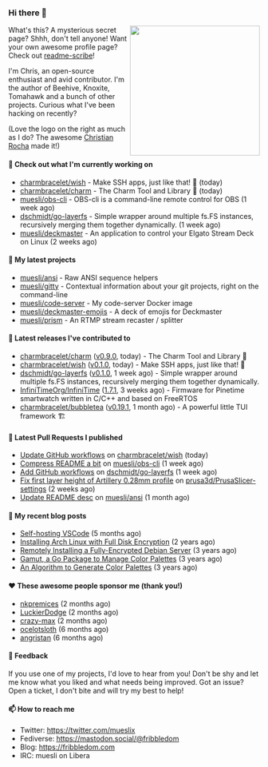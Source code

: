 ### Hi there 👋

<img align="right" src="https://raw.githubusercontent.com/muesli/muesli/master/assets/termenv.png" width="260">

What's this? A mysterious secret page? Shhh, don't tell anyone!
Want your own awesome profile page? Check out [readme-scribe](https://github.com/muesli/readme-scribe)!

I'm Chris, an open-source enthusiast and avid contributor. I'm the author of Beehive, Knoxite, Tomahawk and a bunch
of other projects. Curious what I've been hacking on recently?

(Love the logo on the right as much as I do? The awesome [Christian Rocha](https://github.com/meowgorithm/) made it!)

#### 👷 Check out what I'm currently working on

- [charmbracelet/wish](https://github.com/charmbracelet/wish) - Make SSH apps, just like that! 💫 (today)
- [charmbracelet/charm](https://github.com/charmbracelet/charm) - The Charm Tool and Library 🌟 (today)
- [muesli/obs-cli](https://github.com/muesli/obs-cli) - OBS-cli is a command-line remote control for OBS (1 week ago)
- [dschmidt/go-layerfs](https://github.com/dschmidt/go-layerfs) - Simple wrapper around multiple fs.FS instances, recursively merging them together dynamically. (1 week ago)
- [muesli/deckmaster](https://github.com/muesli/deckmaster) - An application to control your Elgato Stream Deck on Linux (2 weeks ago)

#### 🌱 My latest projects

- [muesli/ansi](https://github.com/muesli/ansi) - Raw ANSI sequence helpers
- [muesli/gitty](https://github.com/muesli/gitty) - Contextual information about your git projects, right on the command-line
- [muesli/code-server](https://github.com/muesli/code-server) - My code-server Docker image
- [muesli/deckmaster-emojis](https://github.com/muesli/deckmaster-emojis) - A deck of emojis for Deckmaster
- [muesli/prism](https://github.com/muesli/prism) - An RTMP stream recaster / splitter

#### 🔭 Latest releases I've contributed to

- [charmbracelet/charm](https://github.com/charmbracelet/charm) ([v0.9.0](https://github.com/charmbracelet/charm/releases/tag/v0.9.0), today) - The Charm Tool and Library 🌟
- [charmbracelet/wish](https://github.com/charmbracelet/wish) ([v0.1.0](https://github.com/charmbracelet/wish/releases/tag/v0.1.0), today) - Make SSH apps, just like that! 💫
- [dschmidt/go-layerfs](https://github.com/dschmidt/go-layerfs) ([v0.1.0](https://github.com/dschmidt/go-layerfs/releases/tag/v0.1.0), 1 week ago) - Simple wrapper around multiple fs.FS instances, recursively merging them together dynamically.
- [InfiniTimeOrg/InfiniTime](https://github.com/InfiniTimeOrg/InfiniTime) ([1.7.1](https://github.com/InfiniTimeOrg/InfiniTime/releases/tag/1.7.1), 3 weeks ago) - Firmware for Pinetime smartwatch written in C/C&#43;&#43; and based on FreeRTOS
- [charmbracelet/bubbletea](https://github.com/charmbracelet/bubbletea) ([v0.19.1](https://github.com/charmbracelet/bubbletea/releases/tag/v0.19.1), 1 month ago) - A powerful little TUI framework 🏗

#### 🔨 Latest Pull Requests I published

- [Update GitHub workflows](https://github.com/charmbracelet/wish/pull/14) on [charmbracelet/wish](https://github.com/charmbracelet/wish) (today)
- [Compress README a bit](https://github.com/muesli/obs-cli/pull/24) on [muesli/obs-cli](https://github.com/muesli/obs-cli) (1 week ago)
- [Add GitHub workflows](https://github.com/dschmidt/go-layerfs/pull/1) on [dschmidt/go-layerfs](https://github.com/dschmidt/go-layerfs) (1 week ago)
- [Fix first layer height of Artillery 0.28mm profile](https://github.com/prusa3d/PrusaSlicer-settings/pull/145) on [prusa3d/PrusaSlicer-settings](https://github.com/prusa3d/PrusaSlicer-settings) (2 weeks ago)
- [Update README desc](https://github.com/muesli/ansi/pull/4) on [muesli/ansi](https://github.com/muesli/ansi) (1 month ago)

#### 📜 My recent blog posts

- [Self-hosting VSCode](https://fribbledom.com/posts/selfhosting-vscode/) (5 months ago)
- [Installing Arch Linux with Full Disk Encryption](https://fribbledom.com/posts/encrypted-arch-install/) (2 years ago)
- [Remotely Installing a Fully-Encrypted Debian Server](https://fribbledom.com/posts/encrypted-remote-debian-install/) (3 years ago)
- [Gamut, a Go Package to Manage Color Palettes](https://fribbledom.com/posts/gamut-package-to-handle-color-palettes/) (3 years ago)
- [An Algorithm to Generate Color Palettes](https://fribbledom.com/posts/an-algorithm-to-generate-color-palettes/) (3 years ago)

#### ❤️ These awesome people sponsor me (thank you!)

- [nkpremices](https://github.com/nkpremices) (2 months ago)
- [LuckierDodge](https://github.com/LuckierDodge) (2 months ago)
- [crazy-max](https://github.com/crazy-max) (2 months ago)
- [ocelotsloth](https://github.com/ocelotsloth) (6 months ago)
- [angristan](https://github.com/angristan) (6 months ago)

#### 💬 Feedback

If you use one of my projects, I'd love to hear from you! Don't be shy and let me know what you liked
and what needs being improved. Got an issue? Open a ticket, I don't bite and will try my best to help!

#### 📫 How to reach me

- Twitter: https://twitter.com/mueslix
- Fediverse: https://mastodon.social/@fribbledom
- Blog: https://fribbledom.com
- IRC: muesli on Libera
